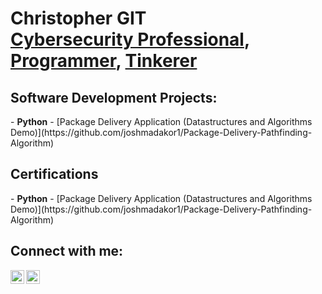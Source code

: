 <h1>Christopher GIT  <br/><a href="https://www.linkedin.com/in/christopher-dsouza-it/">Cybersecurity Professional</a>,  <a href="https://github.com/ChristophersGIT/ChristophersGIT">Programmer</a>, <a href="https://github.com/ChristophersGIT/ChristophersGIT">Tinkerer</a>

<h2>Software Development Projects:</h2>
- <b>Python</b>
  - [Package Delivery Application (Datastructures and Algorithms Demo)](https://github.com/joshmadakor1/Package-Delivery-Pathfinding-Algorithm)

<h2>Certifications</h2>
- <b>Python</b>
  - [Package Delivery Application (Datastructures and Algorithms Demo)](https://github.com/joshmadakor1/Package-Delivery-Pathfinding-Algorithm)

<h2>Connect with me:</h2>

[<img align="left" alt="null | YouTube" width="22px" src="https://cdn.jsdelivr.net/npm/simple-icons@v3/icons/youtube.svg" />][youtube]
[<img align="left" alt="null | LinkedIn" width="22px" src="https://cdn.jsdelivr.net/npm/simple-icons@v3/icons/linkedin.svg" />][linkedin]

[youtube]: https://www.youtube.com/
[linkedin]: https://www.linkedin.com/in/christopher-dsouza-it/
